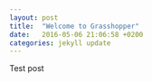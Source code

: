 ```yaml
---
layout: post
title:  "Welcome to Grasshopper"
date:   2016-05-06 21:06:58 +0200
categories: jekyll update
---
```


Test post
